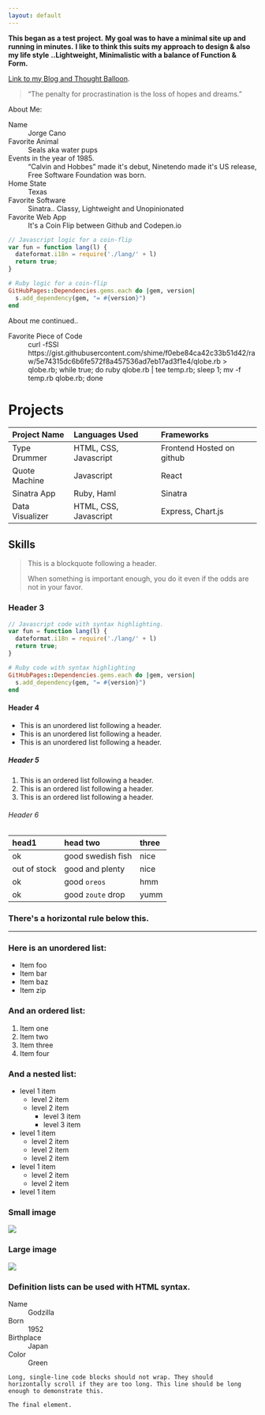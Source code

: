 ```yaml
---
layout: default
---
```


**This began as a test project.**
**My goal was to have a minimal site up and running in minutes.**
**I like to think this suits my approach to design & also my life style**
**..Lightweight, Minimalistic with a balance of Function & Form.**

[Link to my Blog and Thought Balloon](another-page).

> “The penalty for procrastination is the loss of hopes and dreams.”

About Me:
<dl>
<dt>Name</dt>
<dd>Jorge Cano</dd>
<dt>Favorite Animal</dt>
<dd>Seals aka water pups</dd>
<dt>Events in the year of 1985.</dt>
<dd>“Calvin and Hobbes” made it's debut, Ninetendo made it's US release, Free Software Foundation was born.</dd>
<dt>Home State</dt>
<dd>Texas</dd>
<dt>Favorite Software</dt>
<dd>Sinatra.. Classy, Lightweight and Unopinionated</dd>
<dt>Favorite Web App</dt>
<dd>It's a Coin Flip between Github and Codepen.io</dd>
</dl>

```js
// Javascript logic for a coin-flip
var fun = function lang(l) {
  dateformat.i18n = require('./lang/' + l)
  return true;
}
```

```ruby
# Ruby logic for a coin-flip
GitHubPages::Dependencies.gems.each do |gem, version|
  s.add_dependency(gem, "= #{version}")
end
```

About me continued..

<dl>
<dt>Favorite Piece of Code</dt>
<dd> curl -fSSl https://gist.githubusercontent.com/shime/f0ebe84ca42c33b51d42/raw/5e74315dc6b6fe572f8a457536ad7eb17ad3f1e4/qlobe.rb > qlobe.rb; while true; do ruby qlobe.rb | tee temp.rb; sleep 1; mv -f temp.rb qlobe.rb; done </dd>
</dl>


# [](#header-1)Projects

| Project Name | Languages Used    | Frameworks |
|:-------------|:------------------|:------|
| Type Drummer | HTML, CSS, Javascript | Frontend Hosted on github  |
| Quote Machine| Javascript        | React  |
| Sinatra App  | Ruby, Haml        | Sinatra  |
| Data Visualizer | HTML, CSS, Javascript | Express, Chart.js

## [](#header-2)Skills

> This is a blockquote following a header.
>
> When something is important enough, you do it even if the odds are not in your favor.

### [](#header-3)Header 3

```js
// Javascript code with syntax highlighting.
var fun = function lang(l) {
  dateformat.i18n = require('./lang/' + l)
  return true;
}
```

```ruby
# Ruby code with syntax highlighting
GitHubPages::Dependencies.gems.each do |gem, version|
  s.add_dependency(gem, "= #{version}")
end
```

#### [](#header-4)Header 4

*   This is an unordered list following a header.
*   This is an unordered list following a header.
*   This is an unordered list following a header.

##### [](#header-5)Header 5

1.  This is an ordered list following a header.
2.  This is an ordered list following a header.
3.  This is an ordered list following a header.

###### [](#header-6)Header 6

| head1        | head two          | three |
|:-------------|:------------------|:------|
| ok           | good swedish fish | nice  |
| out of stock | good and plenty   | nice  |
| ok           | good `oreos`      | hmm   |
| ok           | good `zoute` drop | yumm  |

### There's a horizontal rule below this.

* * *

### Here is an unordered list:

*   Item foo
*   Item bar
*   Item baz
*   Item zip

### And an ordered list:

1.  Item one
1.  Item two
1.  Item three
1.  Item four

### And a nested list:

- level 1 item
  - level 2 item
  - level 2 item
    - level 3 item
    - level 3 item
- level 1 item
  - level 2 item
  - level 2 item
  - level 2 item
- level 1 item
  - level 2 item
  - level 2 item
- level 1 item

### Small image

![](https://assets-cdn.github.com/images/icons/emoji/octocat.png)

### Large image

![](https://guides.github.com/activities/hello-world/branching.png)


### Definition lists can be used with HTML syntax.

<dl>
<dt>Name</dt>
<dd>Godzilla</dd>
<dt>Born</dt>
<dd>1952</dd>
<dt>Birthplace</dt>
<dd>Japan</dd>
<dt>Color</dt>
<dd>Green</dd>
</dl>

```
Long, single-line code blocks should not wrap. They should horizontally scroll if they are too long. This line should be long enough to demonstrate this.
```

```
The final element.
```
